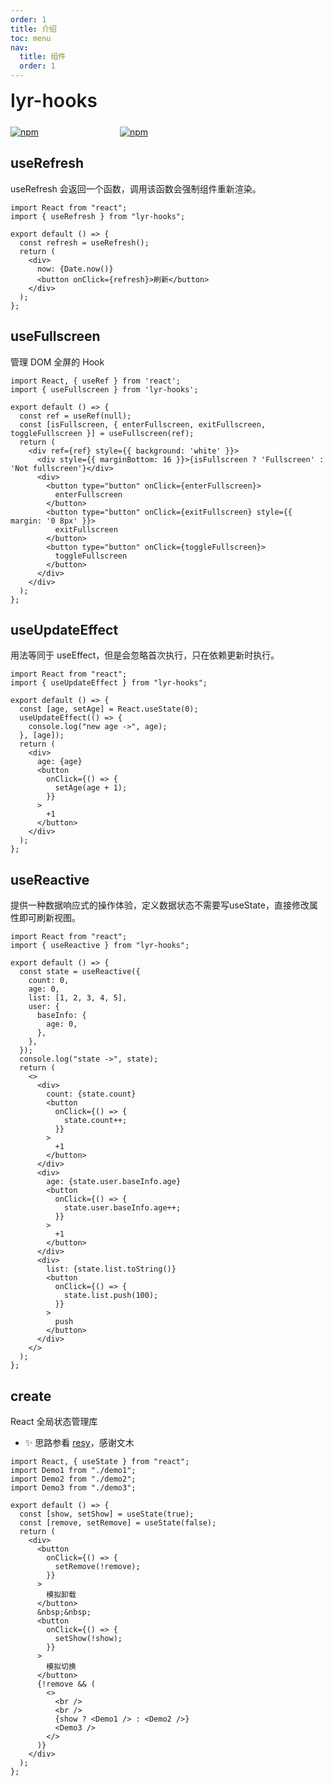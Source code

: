 ```yaml
---
order: 1
title: 介绍
toc: menu
nav:
  title: 组件
  order: 1
---
```


<div style="display:flex;align-items:center;margin-bottom:24px">
  <span style="font-size:30px;font-weight:600;display:inline-block;">lyr-hooks</span>
</div>
<p style="display:flex;justify-content:space-between;width:220px">
  <a href="https://npmmirror.com/package/lyr-hooks">
    <img alt="npm" src="https://center.yunliang.cloud/npm/version?package=lyr-hooks">
  </a>
  <a href="https://npmmirror.com/package/lyr-hooks">
    <img alt="npm" src="https://center.yunliang.cloud/npm/downloads?package=lyr-hooks">
  </a>
</p>

## useRefresh

<Alert>
  useRefresh 会返回一个函数，调用该函数会强制组件重新渲染。
</Alert>

```tsx
import React from "react";
import { useRefresh } from "lyr-hooks";

export default () => {
  const refresh = useRefresh();
  return (
    <div>
      now: {Date.now()}
      <button onClick={refresh}>刷新</button>
    </div>
  );
};
```

## useFullscreen

<Alert>
  管理 DOM 全屏的 Hook
</Alert>

```tsx
import React, { useRef } from 'react';
import { useFullscreen } from 'lyr-hooks';

export default () => {
  const ref = useRef(null);
  const [isFullscreen, { enterFullscreen, exitFullscreen, toggleFullscreen }] = useFullscreen(ref);
  return (
    <div ref={ref} style={{ background: 'white' }}>
      <div style={{ marginBottom: 16 }}>{isFullscreen ? 'Fullscreen' : 'Not fullscreen'}</div>
      <div>
        <button type="button" onClick={enterFullscreen}>
          enterFullscreen
        </button>
        <button type="button" onClick={exitFullscreen} style={{ margin: '0 8px' }}>
          exitFullscreen
        </button>
        <button type="button" onClick={toggleFullscreen}>
          toggleFullscreen
        </button>
      </div>
    </div>
  );
};
```

## useUpdateEffect

<Alert>
  用法等同于 useEffect，但是会忽略首次执行，只在依赖更新时执行。
</Alert>

```tsx
import React from "react";
import { useUpdateEffect } from "lyr-hooks";

export default () => {
  const [age, setAge] = React.useState(0);
  useUpdateEffect(() => {
    console.log("new age ->", age);
  }, [age]);
  return (
    <div>
      age: {age}
      <button
        onClick={() => {
          setAge(age + 1);
        }}
      >
        +1
      </button>
    </div>
  );
};
```

## useReactive

<Alert>
  提供一种数据响应式的操作体验，定义数据状态不需要写useState，直接修改属性即可刷新视图。
</Alert>

```tsx
import React from "react";
import { useReactive } from "lyr-hooks";

export default () => {
  const state = useReactive({
    count: 0,
    age: 0,
    list: [1, 2, 3, 4, 5],
    user: {
      baseInfo: {
        age: 0,
      },
    },
  });
  console.log("state ->", state);
  return (
    <>
      <div>
        count: {state.count}
        <button
          onClick={() => {
            state.count++;
          }}
        >
          +1
        </button>
      </div>
      <div>
        age: {state.user.baseInfo.age}
        <button
          onClick={() => {
            state.user.baseInfo.age++;
          }}
        >
          +1
        </button>
      </div>
      <div>
        list: {state.list.toString()}
        <button
          onClick={() => {
            state.list.push(100);
          }}
        >
          push
        </button>
      </div>
    </>
  );
};
```

## create

<Alert>
  React 全局状态管理库
</Alert>

- ✨ 思路参看 [resy](https://github.sheincorp.cn/lsbFlying/resy)，感谢文木

```tsx
import React, { useState } from "react";
import Demo1 from "./demo1";
import Demo2 from "./demo2";
import Demo3 from "./demo3";

export default () => {
  const [show, setShow] = useState(true);
  const [remove, setRemove] = useState(false);
  return (
    <div>
      <button
        onClick={() => {
          setRemove(!remove);
        }}
      >
        模拟卸载
      </button>
      &nbsp;&nbsp;
      <button
        onClick={() => {
          setShow(!show);
        }}
      >
        模拟切换
      </button>
      {!remove && (
        <>
          <br />
          <br />
          {show ? <Demo1 /> : <Demo2 />}
          <Demo3 />
        </>
      )}
    </div>
  );
};
```
